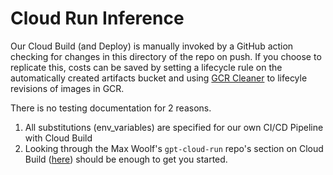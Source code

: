 # Cloud Run Inference 

Our Cloud Build (and Deploy) is manually invoked by a GitHub action checking for changes in this directory of the repo on push. If you choose to replicate this, costs can be saved by setting a lifecycle rule on the automatically created artifacts bucket and using [GCR Cleaner](https://github.com/sethvargo/gcr-cleaner) to lifecyle revisions of images in GCR.

There is no testing documentation for 2 reasons.  
 1. All substitutions (env_variables) are specified for our own CI/CD Pipeline with Cloud Build
 2. Looking through the Max Woolf's `gpt-cloud-run` repo's section on Cloud Build ([here](https://github.com/minimaxir/gpt-2-cloud-run/blob/master/cloud_build.md)) should be enough to get you started.